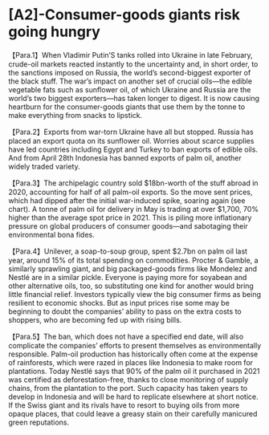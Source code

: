 # [A2]-Consumer-goods giants risk going hungry

【Para.1】When Vladimir Putin’S tanks rolled into Ukraine in late February, crude-oil markets reacted instantly to the uncertainty and, in short order, to the sanctions imposed on Russia, the world’s second-biggest exporter of the black stuff. The war’s impact on another set of crucial oils—the edible vegetable fats such as sunflower oil, of which Ukraine and Russia are the world’s two biggest exporters—has taken longer to digest. It is now causing heartburn for the consumer-goods giants that use them by the tonne to make everything from snacks to lipstick.



【Para.2】Exports from war-torn Ukraine have all but stopped. Russia has placed an export quota on its sunflower oil. Worries about scarce supplies have led countries including Egypt and Turkey to ban exports of edible oils. And from April 28th Indonesia has banned exports of palm oil, another widely traded variety.



【Para.3】The archipelagic country sold $18bn-worth of the stuff abroad in 2020, accounting for half of all palm-oil exports. So the move sent prices, which had dipped after the initial war-induced spike, soaring again (see chart). A tonne of palm oil for delivery in May is trading at over $1,700, 70% higher than the average spot price in 2021. This is piling more inflationary pressure on global producers of consumer goods—and sabotaging their environmental bona fides.



【Para.4】Unilever, a soap-to-soup group, spent $2.7bn on palm oil last year, around 15% of its total spending on commodities. Procter & Gamble, a similarly sprawling giant, and big packaged-goods firms like Mondelez and Nestlé are in a similar pickle. Everyone is paying more for soyabean and other alternative oils, too, so substituting one kind for another would bring little financial relief. Investors typically view the big consumer firms as being resilient to economic shocks. But as input prices rise some may be beginning to doubt the companies’ ability to pass on the extra costs to shoppers, who are becoming fed up with rising bills.



【Para.5】The ban, which does not have a specified end date, will also complicate the companies’ efforts to present themselves as environmentally responsible. Palm-oil production has historically often come at the expense of rainforests, which were razed in places like Indonesia to make room for plantations. Today Nestlé says that 90% of the palm oil it purchased in 2021 was certified as deforestation-free, thanks to close monitoring of supply chains, from the plantation to the port. Such capacity has taken years to develop in Indonesia and will be hard to replicate elsewhere at short notice. If the Swiss giant and its rivals have to resort to buying oils from more opaque places, that could leave a greasy stain on their carefully manicured green reputations.
